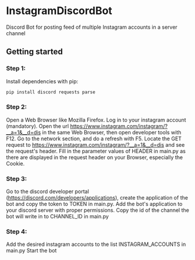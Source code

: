 # InstagramDiscordBot
  Discord Bot for posting feed of multiple Instagram accounts in a server channel
  
## Getting started

### Step 1:
Install dependencies with pip:
```sh
pip install discord requests parse
```

### Step 2:
Open a Web Browser like Mozilla Firefox. Log in to your instagram account (mandatory).
Open the url https://www.instagram.com/instagram/?__a=1&__d=dis in the same Web Browser, then open developer tools with F12.
Go to the network section, and do a refresh with F5. Locate the GET request to https://www.instagram.com/instagram/?__a=1&__d=dis 
and see the request's header. Fill in the parameter values of HEADER in main.py as there are displayed in the request header on your Browser, especially the Cookie.

### Step 3:
Go to the discord developer portal (https://discord.com/developers/applications),
create the application of the bot and copy the token to TOKEN in main.py.
Add the bot's application to your discord server with proper permissions.
Copy the id of the channel the bot will write in to CHANNEL_ID in main.py

### Step 4:
Add the desired instagram accounts to the list INSTAGRAM_ACCOUNTS in main.py
Start the bot
